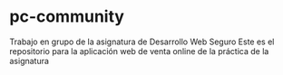 # pc-community
Trabajo en grupo de la asignatura de Desarrollo Web Seguro
Este es el repositorio para la aplicación web de venta online de la práctica de la asignatura
